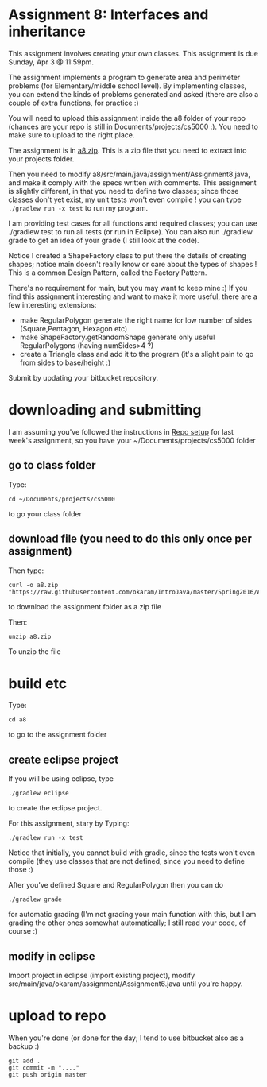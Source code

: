 Assignment 8: Interfaces and inheritance
===

This assignment involves creating your own classes. This assignment is due Sunday, Apr 3 @ 11:59pm.

The assignment implements a program to generate area and perimeter problems (for Elementary/middle school level). By implementing classes, you can extend the kinds of problems generated and asked (there are also a couple of extra functions, for practice :)

You will need to upload this assignment inside the a8 folder of your repo (chances are your repo is still in Documents/projects/cs5000 :). You need to make sure to upload to the right place.

The assignment is in [a8.zip](https://github.com/okaram/IntroJava/raw/master/Spring2016/Assignments/a8.zip). This is a zip file that you need to extract into your projects folder. 

Then you need to modify a8/src/main/java/assignment/Assignment8.java, and make it comply with the specs written with comments. This assignment is slightly different, in that you need to define two classes; since those classes don't yet exist, my unit tests won't even compile ! you can type `./gradlew run -x test` to run my program.

I am providing test cases for all functions and required classes; you can use ./gradlew test to run all tests (or run in Eclipse). You can also run ./gradlew grade to get an idea of your grade (I still look at the code). 

Notice I created a ShapeFactory class to put there the details of creating shapes; notice main doesn't really know or care about the types of shapes ! This is a common Design Pattern, called the Factory Pattern.

There's no requirement for main, but you may want to keep mine :) If you find this assignment interesting and want to make it more useful, there are a few interesting extensions:
+ make RegularPolygon generate the right name for low number of sides (Square,Pentagon, Hexagon etc)
+ make ShapeFactory.getRandomShape generate only useful RegularPolygons (having numSides>4 ?)
+ create a Triangle class and add it to the program (it's a slight pain to go from sides to base/height :)


Submit by updating your bitbucket repository.

# downloading and submitting

I am assuming you've followed the instructions in [Repo setup](../RepoSetup.md) for last week's assignment, so you have your ~/Documents/projects/cs5000 folder

## go to class folder
Type:
```
cd ~/Documents/projects/cs5000
```
to go your class folder

## download file (you need to do this only once per assignment)

Then type:
```
curl -o a8.zip "https://raw.githubusercontent.com/okaram/IntroJava/master/Spring2016/Assignments/a8.zip"
```
to download the assignment folder as a zip file

Then:
```
unzip a8.zip
```

To unzip the file

# build etc

Type:
```
cd a8
```
to go to the assignment folder 

## create eclipse project

If you will be using eclipse, type
```
./gradlew eclipse
```
to create the eclipse project.

For this assignment, stary by Typing:
```
./gradlew run -x test
```

Notice that initially, you cannot build with gradle, since the tests won't even compile (they use classes that are not defined, since you need to define those :)

After you've defined Square and RegularPolygon then you can do
```
./gradlew grade
```
for automatic grading (I'm not grading your main function with this, but I am grading the other ones somewhat automatically; I still read your code, of course :)

## modify in eclipse

Import project in eclipse (import existing project), modify src/main/java/okaram/assignment/Assignment6.java until you're happy.

# upload to repo

When you're done (or done for the day; I tend to use bitbucket also as a backup :)

```
git add .
git commit -m "...."
git push origin master
```